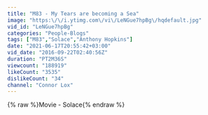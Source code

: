 ```yaml
---
title: "M83 - My Tears are becoming a Sea"
image: "https:\/\/i.ytimg.com\/vi\/LeNGue7hpBg\/hqdefault.jpg"
vid_id: "LeNGue7hpBg"
categories: "People-Blogs"
tags: ["M83","Solace","Anthony Hopkins"]
date: "2021-06-17T20:55:42+03:00"
vid_date: "2016-09-22T02:40:56Z"
duration: "PT2M36S"
viewcount: "188919"
likeCount: "3535"
dislikeCount: "34"
channel: "Connor Lox"
---
```

{% raw %}Movie - Solace{% endraw %}
